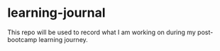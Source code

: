 # learning-journal
This repo will be used to record what I am working on during my post-bootcamp learning journey.
